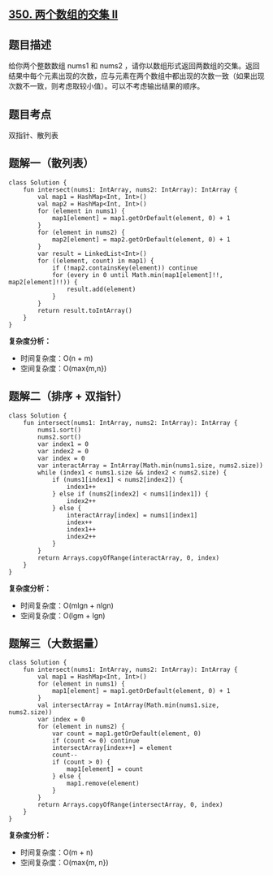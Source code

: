 ## [350. 两个数组的交集 II](https://leetcode.cn/problems/intersection-of-two-arrays-ii/description/)

## 题目描述

给你两个整数数组 nums1 和 nums2 ，请你以数组形式返回两数组的交集。返回结果中每个元素出现的次数，应与元素在两个数组中都出现的次数一致（如果出现次数不一致，则考虑取较小值）。可以不考虑输出结果的顺序。

## 题目考点

双指针、散列表

## 题解一（散列表）
 
```
class Solution {
    fun intersect(nums1: IntArray, nums2: IntArray): IntArray {
        val map1 = HashMap<Int, Int>()
        val map2 = HashMap<Int, Int>()
        for (element in nums1) {
            map1[element] = map1.getOrDefault(element, 0) + 1
        }
        for (element in nums2) {
            map2[element] = map2.getOrDefault(element, 0) + 1
        }
        var result = LinkedList<Int>()
        for ((element, count) in map1) {
            if (!map2.containsKey(element)) continue
            for (every in 0 until Math.min(map1[element]!!, map2[element]!!)) {
                result.add(element)
            }
        }
        return result.toIntArray()
    }
}
```

**复杂度分析：**

- 时间复杂度：O(n + m)
- 空间复杂度：O(max{m,n}) 
  
## 题解二（排序 + 双指针）
  
```
class Solution {
    fun intersect(nums1: IntArray, nums2: IntArray): IntArray {
        nums1.sort()
        nums2.sort()
        var index1 = 0
        var index2 = 0
        var index = 0
        var interactArray = IntArray(Math.min(nums1.size, nums2.size))
        while (index1 < nums1.size && index2 < nums2.size) {
            if (nums1[index1] < nums2[index2]) {
                index1++
            } else if (nums2[index2] < nums1[index1]) {
                index2++
            } else {
                interactArray[index] = nums1[index1]
                index++
                index1++
                index2++
            }
        }
        return Arrays.copyOfRange(interactArray, 0, index)
    }
}
```

**复杂度分析：**

- 时间复杂度：O(mlgn + nlgn)
- 空间复杂度：O(lgm + lgn) 

## 题解三（大数据量）
  
```
class Solution {
    fun intersect(nums1: IntArray, nums2: IntArray): IntArray {
        val map1 = HashMap<Int, Int>()
        for (element in nums1) {
            map1[element] = map1.getOrDefault(element, 0) + 1
        }
        val intersectArray = IntArray(Math.min(nums1.size, nums2.size))
        var index = 0
        for (element in nums2) {
            var count = map1.getOrDefault(element, 0)
            if (count <= 0) continue
            intersectArray[index++] = element
            count--
            if (count > 0) {
                map1[element] = count
            } else {
                map1.remove(element)
            }
        }
        return Arrays.copyOfRange(intersectArray, 0, index)
    }
}
```

**复杂度分析：**

- 时间复杂度：O(m + n)
- 空间复杂度：O(max{m, n}) 
